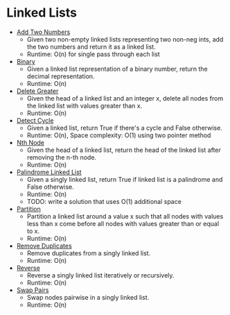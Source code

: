 # Linked Lists
* [Add Two Numbers](add_two_numbers.py)
	* Given two non-empty linked lists representing two non-neg ints, add the two numbers and return it as a linked list.
	* Runtime: O(n) for single pass through each list
* [Binary](binary.py)
	* Given a linked list representation of a binary number, return the decimal representation.
	* Runtime: O(n)
* [Delete Greater](delete_greater.py)
	* Given the head of a linked list and an integer x, delete all nodes from the linked list with values greater than x.
	* Runtime: O(n)
* [Detect Cycle](detect_cycle.py)
	* Given a linked list, return True if there's a cycle and False otherwise.
	* Runtime: O(n), Space complexity: O(1) using two pointer method
* [Nth Node](Nth_node.py)
	* Given the head of a linked list, return the head of the linked list after removing the n-th node.
	* Runtime: O(n)
* [Palindrome Linked List](palindrome_linked_list.py)
	* Given a singly linked list, return True if linked list is a palindrome and False otherwise.
	* Runtime: O(n)
	* TODO: write a solution that uses O(1) additional space
* [Partition](partition.py)
	* Partition a linked list around a value x such that all nodes with values less than x come before all nodes with
	values greater than or equal to x.
	* Runtime: O(n)
* [Remove Duplicates](remove_dups.py)
	* Remove duplicates from a singly linked list. 
	* Runtime: O(n)
* [Reverse](reverse_linked_list.py)
	* Reverse a singly linked list iteratively or recursively.
	* Runtime: O(n)
* [Swap Pairs](swap_pairs.py)
	* Swap nodes pairwise in a singly linked list.
	* Runtime: O(n)

